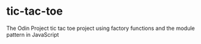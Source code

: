 # tic-tac-toe
The Odin Project tic tac toe project using factory functions and the module pattern in JavaScript